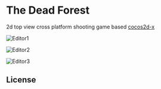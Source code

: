The Dead Forest
=====

2d top view cross platform shooting game based [cocos2d-x](https://cocos2d-x.org)

![Editor1](http://i.imgur.com/T0qvX9g.png)

![Editor2](http://i.imgur.com/oLbEKhg.png)

![Editor3](http://i.imgur.com/8SU7Xjb.png)

License
-------

